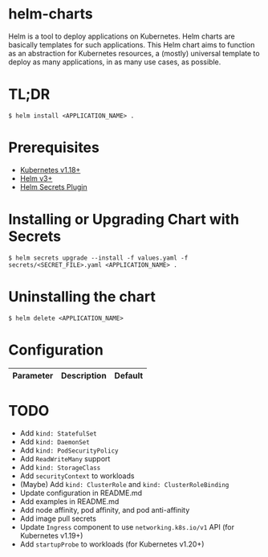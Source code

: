 # helm-charts

Helm is a tool to deploy applications on Kubernetes. Helm charts are basically templates for such applications. This Helm chart aims to function as an abstraction for Kubernetes resources, a (mostly) universal template to deploy as many applications, in as many use cases, as possible.

# TL;DR

```
$ helm install <APPLICATION_NAME> .
```

# Prerequisites

- [Kubernetes v1.18+](https://github.com/kubernetes/kubernetes)
- [Helm v3+](https://github.com/helm/helm)
- [Helm Secrets Plugin](https://github.com/jkroepke/helm-secrets)

# Installing or Upgrading Chart with Secrets

```
$ helm secrets upgrade --install -f values.yaml -f secrets/<SECRET_FILE>.yaml <APPLICATION_NAME> .
```

# Uninstalling the chart

```
$ helm delete <APPLICATION_NAME>
```

# Configuration

| Parameter | Description | Default |
|-----------|-------------|---------|

# TODO
- Add `kind: StatefulSet`
- Add `kind: DaemonSet`
- Add `kind: PodSecurityPolicy`
- Add `ReadWriteMany` support
- Add `kind: StorageClass`
- Add `securityContext` to workloads
- (Maybe) Add `kind: ClusterRole` and `kind: ClusterRoleBinding`
- Update configuration in README.md
- Add examples in README.md
- Add node affinity, pod affinity, and pod anti-affinity
- Add image pull secrets
- Update `Ingress` component to use `networking.k8s.io/v1` API (for Kubernetes v1.19+)
- Add `startupProbe` to workloads (for Kubernetes v1.20+)

